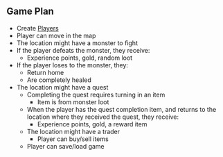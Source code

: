 ## Game Plan

- Create [Players](players.md)
- Player can move in the map
- The location might have a monster to fight
- If the player defeats the monster, they receive:
    - Experience points, gold, random loot
- If the player loses to the monster, they:
    - Return home
    - Are completely healed
- The location might have a quest
    - Completing the quest requires turning in an item
        - Item is from monster loot
    - When the player has the quest completion item, and returns to the location where they received the quest, they receive:
        - Experience points, gold, a reward item
    - The location might have a trader
        - Player can buy/sell items
    - Player can save/load game

